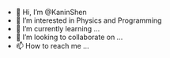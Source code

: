 - 👋 Hi, I’m @KaninShen
- 👀 I’m interested in Physics and Programming
- 🌱 I’m currently learning ...
- 💞️ I’m looking to collaborate on ...
- 📫 How to reach me ...

<!---
KaninShen/KaninShen is a ✨ special ✨ repository because its `README.md` (this file) appears on your GitHub profile.
You can click the Preview link to take a look at your changes.
--->
